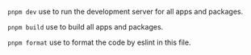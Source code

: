 `pnpm dev` use to run the development server for all apps and packages.

`pnpm build` use to build all apps and packages.

`pnpm format` use to format the code by eslint in this file.

